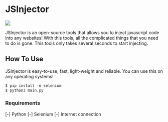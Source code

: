 # JSInjector
![](https://github.com/urmaxximoff/JSInjector/blob/main/assets/picture.PNG) 

 JSInjector is an open-source tools that allows you to inject javascript code into any websites! 
 With this tools, all the complicated things that you need to do is gone.
 This tools only takes several seconds to start injecting.

## How To Use 
 JSInjector is easy-to-use, fast, light-weight and reliable. You can use this on any operating systems! 
 ```python
 $ pip install -m selenium
 $ python3 main.py
 ```
### Requirements
[-] Python
[-] Selenium
[-] Internet connection
